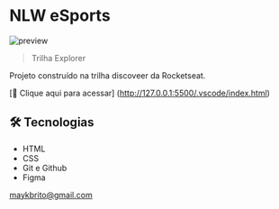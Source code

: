 # NLW eSports

![preview](https://www.figma.com/file/zeYgc2hsY9sse8h6u4WHX3/DevLinks-%E2%80%A2-Projeto-Discover-(Community)?type=design&node-id=1%3A134&mode=dev)

> Trilha Explorer

Projeto construído na trilha discoveer da Rocketseat.

[🔗 Clique aqui para acessar] (http://127.0.0.1:5500/.vscode/index.html)


## 🛠 Tecnologias

- HTML
- CSS
- Git e Github
- Figma 



maykbrito@gmail.com
